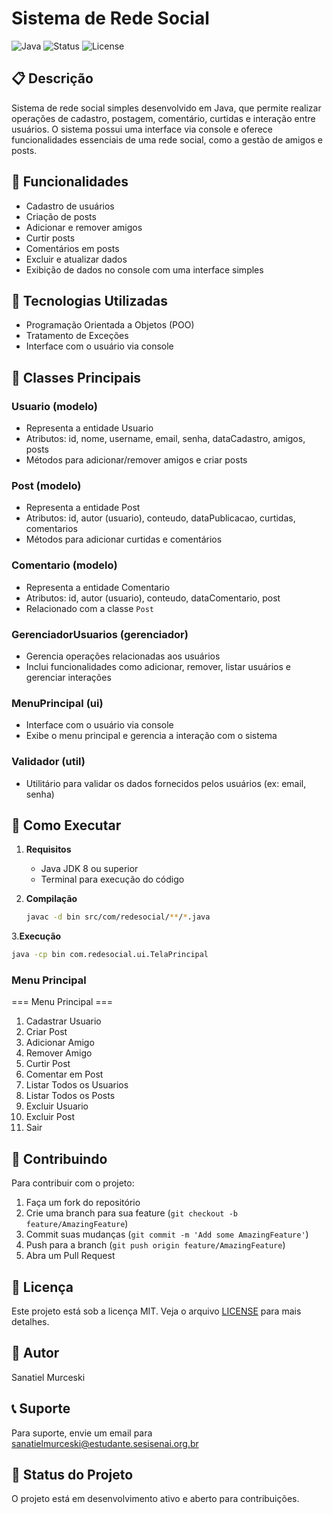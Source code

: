# Sistema de Rede Social

![Java](https://img.shields.io/badge/Java-17-orange)
![Status](https://img.shields.io/badge/Status-Stable-green)
![License](https://img.shields.io/badge/License-MIT-blue)

## 📋 Descrição

Sistema de rede social simples desenvolvido em Java, que permite realizar operações de cadastro, postagem, comentário, curtidas e interação entre usuários. O sistema possui uma interface via console e oferece funcionalidades essenciais de uma rede social, como a gestão de amigos e posts.

## 🎯 Funcionalidades

- Cadastro de usuários
- Criação de posts
- Adicionar e remover amigos
- Curtir posts
- Comentários em posts
- Excluir e atualizar dados
- Exibição de dados no console com uma interface simples

## 🔧 Tecnologias Utilizadas

- Programação Orientada a Objetos (POO)
- Tratamento de Exceções
- Interface com o usuário via console


## 📌 Classes Principais

### Usuario (modelo)
- Representa a entidade Usuario
- Atributos: id, nome, username, email, senha, dataCadastro, amigos, posts
- Métodos para adicionar/remover amigos e criar posts

### Post (modelo)
- Representa a entidade Post
- Atributos: id, autor (usuario), conteudo, dataPublicacao, curtidas, comentarios
- Métodos para adicionar curtidas e comentários

### Comentario (modelo)
- Representa a entidade Comentario
- Atributos: id, autor (usuario), conteudo, dataComentario, post
- Relacionado com a classe `Post`

### GerenciadorUsuarios (gerenciador)
- Gerencia operações relacionadas aos usuários
- Inclui funcionalidades como adicionar, remover, listar usuários e gerenciar interações

### MenuPrincipal (ui)
- Interface com o usuário via console
- Exibe o menu principal e gerencia a interação com o sistema

### Validador (util)
- Utilitário para validar os dados fornecidos pelos usuários (ex: email, senha)

## 🚀 Como Executar

1. **Requisitos**
    - Java JDK 8 ou superior
    - Terminal para execução do código

2. **Compilação**
   ```bash
   javac -d bin src/com/redesocial/**/*.java
   ```
3.**Execução**
   ```bash   
   java -cp bin com.redesocial.ui.TelaPrincipal
   ```
 ### Menu Principal
=== Menu Principal ===
1. Cadastrar Usuario
2. Criar Post
3. Adicionar Amigo
4. Remover Amigo
5. Curtir Post
6. Comentar em Post
7. Listar Todos os Usuarios
8. Listar Todos os Posts
9. Excluir Usuario
10. Excluir Post
11. Sair

## 🤝 Contribuindo

Para contribuir com o projeto:

1. Faça um fork do repositório
2. Crie uma branch para sua feature (`git checkout -b feature/AmazingFeature`)
3. Commit suas mudanças (`git commit -m 'Add some AmazingFeature'`)
4. Push para a branch (`git push origin feature/AmazingFeature`)
5. Abra um Pull Request

## 📝 Licença

Este projeto está sob a licença MIT. Veja o arquivo [LICENSE](LICENSE) para mais detalhes.

## 👤 Autor

Sanatiel Murceski

## 📞 Suporte

Para suporte, envie um email para sanatielmurceski@estudante.sesisenai.org.br

## 🔄 Status do Projeto

O projeto está em desenvolvimento ativo e aberto para contribuições.